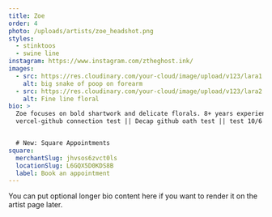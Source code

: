 ```yaml
---
title: Zoe
order: 4
photo: /uploads/artists/zoe_headshot.png
styles:
  - stinktoos
  - swine line
instagram: https://www.instagram.com/ztheghost.ink/
images:
  - src: https://res.cloudinary.com/your-cloud/image/upload/v123/lara1.jpg
    alt: big snake of poop on forearm
  - src: https://res.cloudinary.com/your-cloud/image/upload/v123/lara2.jpg
    alt: Fine line floral
bio: >
  Zoe focuses on bold shartwork and delicate florals. 8+ years experience.
  vercel-github connection test || Decap github oath test || test 10/6 9:04pm


  # New: Square Appointments
square:
  merchantSlug: jhvsos6zvct0ls
  locationSlug: L6GQX5D0KDS8B
  label: Book an appointment
---
```


You can put optional longer bio content here if you want to render it on the artist page later.
